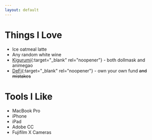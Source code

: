 ```yaml
---
layout: default
---
```


# Things I Love

- Ice oatmeal latte
- Any random white wine
- [Kigurumi](https://en.wikipedia.org/wiki/Animegao_kigurumi){:target="_blank" rel="noopener"} - both dollmask and animegao
- [DeFi](https://en.wikipedia.org/wiki/Decentralized_finance){:target="_blank" rel="noopener"} - own your own fund ~~and mistakes~~

# Tools I Like

- MacBook Pro
- iPhone
- iPad
- Adobe CC
- Fujifilm X Cameras